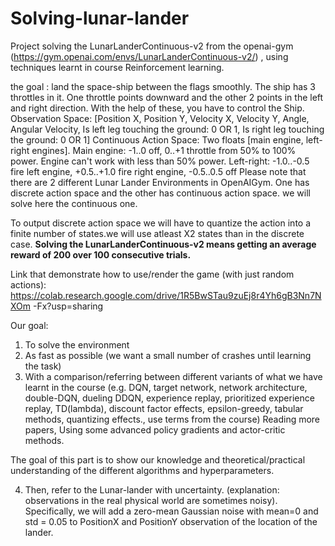 # Solving-lunar-lander


Project solving the LunarLanderContinuous-v2 from the openai-gym (https://gym.openai.com/envs/LunarLanderContinuous-v2/) , using techniques learnt in course Reinforcement learning.

the goal :
land the space-ship between the flags smoothly.
The ship has 3 throttles in it. One throttle points downward and the other 2 points in the
left and right direction. With the help of these, you have to control the Ship.
Observation Space: [Position X, Position Y, Velocity X, Velocity Y, Angle, Angular
Velocity, Is left leg touching the ground: 0 OR 1, Is right leg touching the ground: 0 OR 1]
Continuous Action Space: Two floats [main engine, left-right engines].
Main engine: -1..0 off, 0..+1 throttle from 50% to 100% power. Engine can't work with
less than 50% power.
Left-right: -1.0..-0.5 fire left engine, +0.5..+1.0 fire right engine, -0.5..0.5 off
Please note that there are 2 different Lunar Lander Environments in OpenAIGym. One
has discrete action space and the other has continuous action space.
we will solve here the continuous one.

To output discrete action space we will have to quantize the action into a finite number
of states.we will use atleast X2 states than in the discrete case.
 ****Solving the LunarLanderContinuous-v2 means getting an average reward of 200 over
100 consecutive trials.****

Link that demonstrate how to use/render the game (with just random actions):
https://colab.research.google.com/drive/1R5BwSTau9zuEj8r4Yh6gB3Nn7NXOm
-Fx?usp=sharing


Our goal:
1) To solve the environment
2) As fast as possible (we want a small number of crashes until learning the task) 
3) With a comparison/referring between different variants of what we have learnt in the
course (e.g. DQN, target network, network architecture, double-DQN, dueling DDQN,
experience replay, prioritized experience replay, TD(lambda), discount factor effects,
epsilon-greedy, tabular methods, quantizing effects., use terms from the course)
Reading more papers, Using some advanced policy gradients and actor-critic methods.

The goal of this part is to show our knowledge and theoretical/practical understanding of
the different algorithms and hyperparameters.

4) Then, refer to the Lunar-lander with uncertainty. (explanation: observations in the real
physical world are sometimes noisy). Specifically, we will add a zero-mean
Gaussian noise with mean=0 and std = 0.05 to PositionX and PositionY observation of
the location of the lander.
